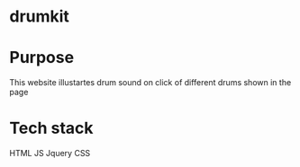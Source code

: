 # drumkit

# Purpose
This website illustartes drum sound on click of different drums shown in the page

# Tech stack
HTML
JS
Jquery 
CSS
